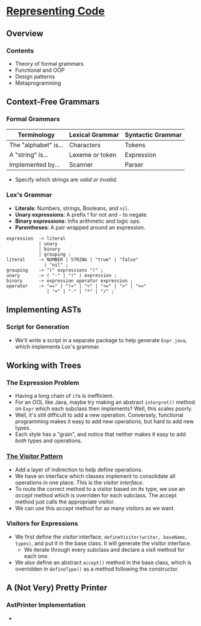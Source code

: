 # [Representing Code](https://craftinginterpreters.com/representing-code.html)
## Overview
### Contents
- Theory of formal grammars
- Functional and OOP
- Design patterns
- Metaprogramming

## Context-Free Grammars
### Formal Grammars
| Terminology | Lexical Grammar | Syntactic Grammar |
|-------------|-----------------|-------------------|
| The "alphabet" is...    | Characters      | Tokens            |
| A "string" is...      | Lexeme or token | Expression        |
| Implemented by... | Scanner         | Parser            |

- Specify which strings are *valid or invalid*.
### Lox's Grammar
- **Literals**: Numbers, strings, Booleans, and `nil`.
- **Unary expressions**: A prefix ! for not and - to negate.
- **Binary expressions**: Infix arithmetic and logic ops.
- **Parentheses**: A pair wrapped around an expression.

```
expression  -> literal 
            | unary 
            | binary 
            | grouping ;
literal     -> NUMBER | STRING | "true" | "false" 
              | "nil" ;
grouping    -> "(" expressions ")" ;
unary       -> ( "-" | "!" ) expression ;
binary      -> expression operator expression ;
operator    -> "==" | "!=" | "<" | "<=" | ">" | ">="
               | "+" | "-" | "*" | "/" ;
```

## Implementing ASTs
### Script for Generation
- We'll write a script in a separate package to help generate `Expr.java`, which implements Lox's grammar.

## Working with Trees
### The Expression Problem
- Having a long chain of `if`s is inefficient.
- For an OOL like Java, maybe try making an abstract `interpret()` method on `Expr` which each subclass then implements? Well, this scales poorly.
- Well, it's still difficult to add a new operation. Conversely, functional programming makes it easy to add new operations, but hard to add new types.
- Each style has a "grain", and notice that neither makes it easy to add *both* types and operations.
### [The Visitor Pattern](https://en.wikipedia.org/wiki/Visitor_pattern)
- Add a layer of indirection to help define operations.
- We have an interface which classes implement to consolidate all operations in one place. This is the *visitor interface*.
- To route the correct method to a visitor based on its type, we use an *accept* method which is overriden for each subclass. The accept method just calls the appropriate visitor.
- We can use this *accept* method for as many visitors as we want.
### Visitors for Expressions
- We first define the visitor interface, `defineVisitor(writer, baseName, types)`, and put it in the base class. It will generate the visitor interface.
    - We iterate through every subclass and declare a visit method for each one.
- We also define an abstract `accept()` method in the base class, which is overridden in `defineType()` as a method following the constructor.

## A (Not Very) Pretty Printer
### AstPrinter Implementation
- 